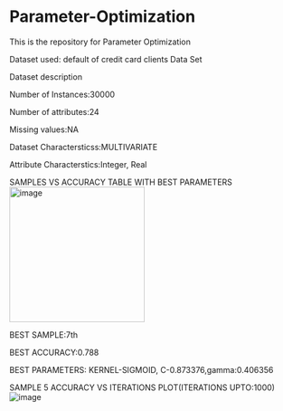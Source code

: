 # Parameter-Optimization

This is the repository for Parameter Optimization

Dataset used:
default of credit card clients Data Set

Dataset description

Number of Instances:30000

Number of attributes:24

Missing values:NA

Dataset Charactersticss:MULTIVARIATE

Attribute Characterstics:Integer, Real


SAMPLES VS ACCURACY TABLE WITH BEST PARAMETERS
<img width="239" alt="image" src="https://user-images.githubusercontent.com/112539712/233225608-dd247bf9-8e62-4ed2-bd9b-92a70ffd4fb1.png">



BEST SAMPLE:7th

BEST ACCURACY:0.788

BEST PARAMETERS: KERNEL-SIGMOID, C-0.873376,gamma:0.406356


SAMPLE 5 ACCURACY VS ITERATIONS PLOT(ITERATIONS UPTO:1000)
![image](https://user-images.githubusercontent.com/112539712/233225461-6ce9f4a1-699d-48af-9de3-94eda4ee8400.png)
